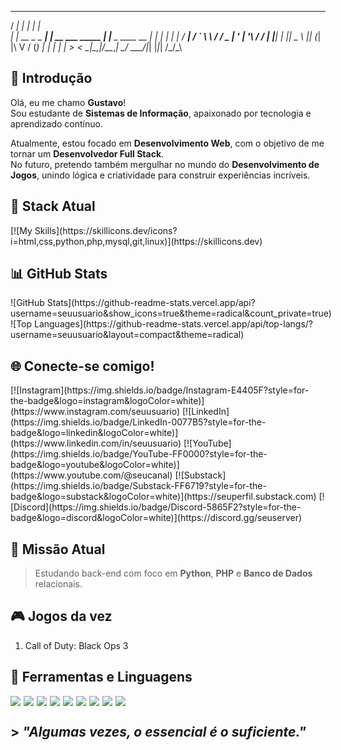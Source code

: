 
  _____           _                   _               
 / ____|         | |                 | |              
| |  __ _   _ ___| |_ __ ___   _____ | |__  _ ____  __
| | |_ | | | / __| __/ _` \ \ / / _ \| '_ \| '__\ \/ /
| |__| | |_| \__ \ || (_| |\ V / (_) | | | | |   >  < 
 \_____|\__,_|___/\__\__,_| \_/ \___/|_| |_|_|  /_/\_\


## 👋 Introdução

Olá, eu me chamo **Gustavo**!  
Sou estudante de **Sistemas de Informação**, apaixonado por tecnologia e aprendizado contínuo.

Atualmente, estou focado em **Desenvolvimento Web**, com o objetivo de me tornar um **Desenvolvedor Full Stack**.  
No futuro, pretendo também mergulhar no mundo do **Desenvolvimento de Jogos**, unindo lógica e criatividade para construir experiências incríveis.


## 🚀 Stack Atual
<div style="display: flex; flex-wrap: wrap; gap: 5px;">
[![My Skills](https://skillicons.dev/icons?i=html,css,python,php,mysql,git,linux)](https://skillicons.dev)
</div>

## 📊 GitHub Stats

<div style="display: flex; flex-wrap: wrap; gap: 5px;">
![GitHub Stats](https://github-readme-stats.vercel.app/api?username=seuusuario&show_icons=true&theme=radical&count_private=true)  
![Top Languages](https://github-readme-stats.vercel.app/api/top-langs/?username=seuusuario&layout=compact&theme=radical)
</div>

## 🌐 Conecte-se comigo!
<div style="display: flex; flex-wrap: wrap; gap: 5px;">
[![Instagram](https://img.shields.io/badge/Instagram-E4405F?style=for-the-badge&logo=instagram&logoColor=white)](https://www.instagram.com/seuusuario)
[![LinkedIn](https://img.shields.io/badge/LinkedIn-0077B5?style=for-the-badge&logo=linkedin&logoColor=white)](https://www.linkedin.com/in/seuusuario)
[![YouTube](https://img.shields.io/badge/YouTube-FF0000?style=for-the-badge&logo=youtube&logoColor=white)](https://www.youtube.com/@seucanal)
[![Substack](https://img.shields.io/badge/Substack-FF6719?style=for-the-badge&logo=substack&logoColor=white)](https://seuperfil.substack.com)
[![Discord](https://img.shields.io/badge/Discord-5865F2?style=for-the-badge&logo=discord&logoColor=white)](https://discord.gg/seuserver)
</div>

## 🎯 Missão Atual

> Estudando back-end com foco em **Python**, **PHP** e **Banco de Dados** relacionais.


## 🎮 Jogos da vez

1. Call of Duty: Black Ops 3


## 🧰 Ferramentas e Linguagens
<div style="display: flex; flex-wrap: wrap; gap: 5px;">
<img src="https://img.shields.io/badge/Git-F05032?style=for-the-badge&logo=git&logoColor=white" />
<img src="https://img.shields.io/badge/Oracle-F80000?style=for-the-badge&logo=oracle&logoColor=white" />
<img src="https://img.shields.io/badge/HTML5-E34F26?style=for-the-badge&logo=html5&logoColor=white" />
<img src="https://img.shields.io/badge/CSS3-1572B6?style=for-the-badge&logo=css3&logoColor=white" />
<img src="https://img.shields.io/badge/Bootstrap-7952B3?style=for-the-badge&logo=bootstrap&logoColor=white" />
<img src="https://img.shields.io/badge/CodeIgniter-EF4223?style=for-the-badge&logo=codeigniter&logoColor=white" />
<img src="https://img.shields.io/badge/PHP-777BB4?style=for-the-badge&logo=php&logoColor=white" />
<img src="https://img.shields.io/badge/C-00599C?style=for-the-badge&logo=c&logoColor=white" />
<img src="https://img.shields.io/badge/Java-ED8B00?style=for-the-badge&logo=java&logoColor=white" />
</div>

## > <i>"Algumas vezes, o essencial é o suficiente."</i>
